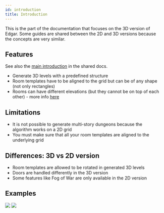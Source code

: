 ```yaml
---
id: introduction
title: Introduction
---
```


This is the part of the documentation that focuses on the 3D version of Edgar. Some guides are shared between the 2D and 3D versions because the concepts are very similar.

## Features

See also the [main introduction](../introduction.md) in the shared docs.

- Generate 3D levels with a predefined structure
- Room templates have to be aligned to the grid but can be of any shape (not only rectangles)
- Rooms can have different elevations (but they cannot be on top of each other) - more info [here](./guides/different-elevations.md)

## Limitations

- It is not possible to generate multi-story dungeons because the algorithm works on a 2D grid
- You must make sure that all your room templates are aligned to the underlying grid

## Differences: 3D vs 2D version

- Room templates are allowed to be rotated in generated 3D levels
- Doors are handled differently in the 3D version
- Some features like Fog of War are only available in the 2D version

## Examples

<Gallery cols={2} fixedHeight>
    <Image src="3d/examples/basics/result_reallife_3.png" caption="Example result" />
    <Image src="3d/examples/dungeon1/result_5_4.png" caption="Example result" />
</Gallery>